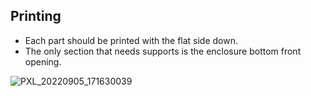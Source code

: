 ## Printing
- Each part should be printed with the flat side down.
- The only section that needs supports is the enclosure bottom front opening.

![PXL_20220905_171630039](https://user-images.githubusercontent.com/4724577/188944256-ec6396c0-d12a-4780-8760-4d1f5e6d8e13.jpg)
